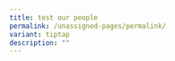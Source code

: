 ```yaml
---
title: test our people
permalink: /unassigned-pages/permalink/
variant: tiptap
description: ""
---
```

